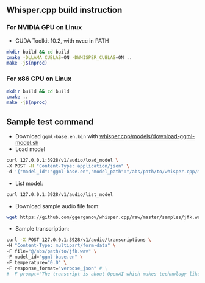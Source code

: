 ## Whisper.cpp build instruction

### For NVIDIA GPU on Linux
- CUDA Toolkit 10.2, with nvcc in PATH
```bash
mkdir build && cd build
cmake -DLLAMA_CUBLAS=ON -DWHISPER_CUBLAS=ON .. 
make -j$(nproc)
```

### For x86 CPU on Linux
```bash
mkdir build && cd build
cmake ..
make -j$(nproc)
```

## Sample test command
- Download `ggml-base.en.bin` with [whisper.cpp/models/download-ggml-model.sh](whisper.cpp/models/download-ggml-model.sh)
- Load model
```bash
curl 127.0.0.1:3928/v1/audio/load_model \
-X POST -H "Content-Type: application/json" \
-d '{"model_id":"ggml-base.en","model_path":"/abs/path/to/whisper.cpp/models/ggml-base.en.bin"}'
```
- List model:
```bash
curl 127.0.0.1:3928/v1/audio/list_model
```
- Download sample audio file from:
```bash
wget https://github.com/ggerganov/whisper.cpp/raw/master/samples/jfk.wav
```
- Sample transcription:
```bash
curl -X POST 127.0.0.1:3928/v1/audio/transcriptions \
-H "Content-Type: multipart/form-data" \
-F file="@/abs/path/to/jfk.wav" \
-F model_id="ggml-base.en" \
-F temperature="0.0" \
-F response_format="verbose_json" # \
# -F prompt="The transcript is about OpenAI which makes technology like DALL·E, GPT-3, and ChatGPT with the hope of one day building an AGI system that benefits all of humanity. The president is trying to raly people to support the cause."
```